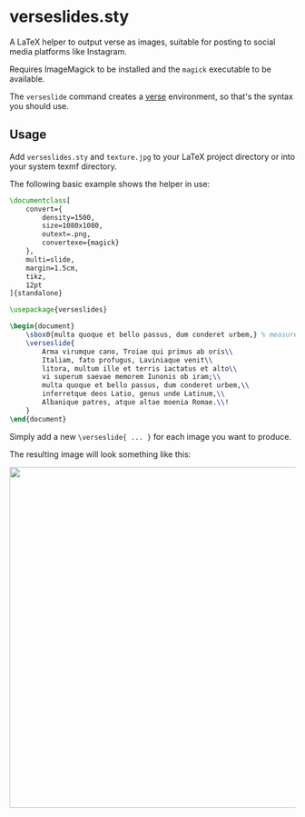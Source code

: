 # verseslides.sty

A LaTeX helper to output verse as images, suitable for posting to social media platforms like Instagram.

Requires ImageMagick to be installed and the `magick` executable to be available.

The `verseslide` command creates a [verse](https://texdoc.org/serve/verse.pdf/0) environment, so that's the syntax you should use.

## Usage

Add `verseslides.sty` and `texture.jpg` to your LaTeX project directory or into your system texmf directory.

The following basic example shows the helper in use:

```tex
\documentclass[
	convert={
		density=1500,
		size=1080x1080,
		outext=.png,
		convertexe={magick}
	},
	multi=slide,
	margin=1.5cm,
	tikz,
	12pt
]{standalone}

\usepackage{verseslides}

\begin{document}
	\sbox0{multa quoque et bello passus, dum conderet urbem,} % measure width
	\verseslide{
		Arma virumque cano, Troiae qui primus ab oris\\
		Italiam, fato profugus, Laviniaque venit\\
		litora, multum ille et terris iactatus et alto\\
		vi superum saevae memorem Iunonis ob iram;\\
		multa quoque et bello passus, dum conderet urbem,\\
		inferretque deos Latio, genus unde Latinum,\\
		Albanique patres, atque altae moenia Romae.\\!
	}
\end{document}
```

Simply add a new `\verseslide{ ... }` for each image you want to produce.

The resulting image will look something like this:

<img src="https://github.com/tdjsnelling/verseslides.sty/assets/6264509/ac6ab828-0d9d-4fa0-8855-ea70390a46af" width="600px" />
